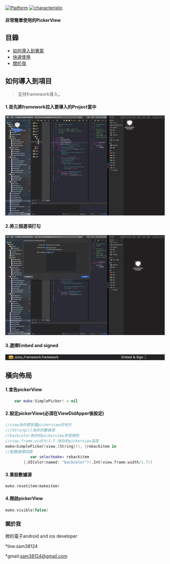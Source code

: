 [![Platform](https://img.shields.io/badge/平台-%20IOS%20-brightgreen.svg)](https://github.com/sam38124)
[![characteristic](https://img.shields.io/badge/特點-%20輕量級%20%7C%20簡單易用%20%20%7C%20穩定%20-brightgreen.svg)](https://github.com/sam38124)
#### 非常簡單使用的PickerView
## 目錄
* [如何導入到專案](#Import)
* [快速使用](#use)
* [關於我](#About)

<a name="Import"></a>
## 如何導入到項目
> 支持framework導入。 <br/>

#### 1.首先將framework拉入要導入的Project當中
<img src="https://github.com/sam38124/JzOsFrameWork/blob/master/i2.png" width = "800"  alt="i1" /><a name="Use"></a>
#### 2.將三個選項打勾
<img src="https://github.com/sam38124/JzOsFrameWork/blob/master/i1.png" width = "800"  alt="i1" /><a name="Use"></a>
#### 3.選擇Embed and signed
<img src="https://github.com/sam38124/JzOsFrameWork/blob/master/i3.png" width = "800"  alt="i1" />

<a name="use"></a>
## 橫向佈局

#### 1.宣告pickerView
```swift
    var make:SimplePicker! = nil
```
#### 2.設定pickerView(必須在ViewDidApper後設定)
```swift
//view為你要放置pickerview的地方
//[String]()為你的數據源
//backcolor為你的pickerview背景顏色
//view.frame.width/1.7 為你的pickerview高度
make=SimplePicker(view,[String](), {rebackitem in
//監聽選擇回調
           var selectmake= rebackitem
        },UIColor(named: "backcolor")!,Int(view.frame.width/1.7))
```
#### 3.重設數據源
```swift
make.resetitem(makeitem)
```
#### 4.開啟pickerView
```swift
make.visible(false)
```

<a name="About"></a>
### 關於我
橙的電子android and ios developer

*line:sam38124

*gmail:sam38124@gmail.com
